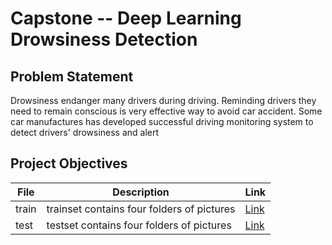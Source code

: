 # Capstone -- Deep Learning Drowsiness Detection

## Problem Statement
Drowsiness endanger many drivers during driving. Reminding drivers they need to remain conscious is very effective way to avoid car accident. Some car manufactures has developed successful driving monitoring system to detect drivers' drowsiness and alert

## Project Objectives








| File | Description | Link |
| --- | --- | --- |
| train | trainset contains four folders of pictures | [Link](https://www.kaggle.com/vanvalkenberg/drowsiness-detection-model-tensorflow/data)|
| test | testset contains four folders of pictures | [Link](https://www.kaggle.com/vanvalkenberg/drowsiness-detection-model-tensorflow/data)|
